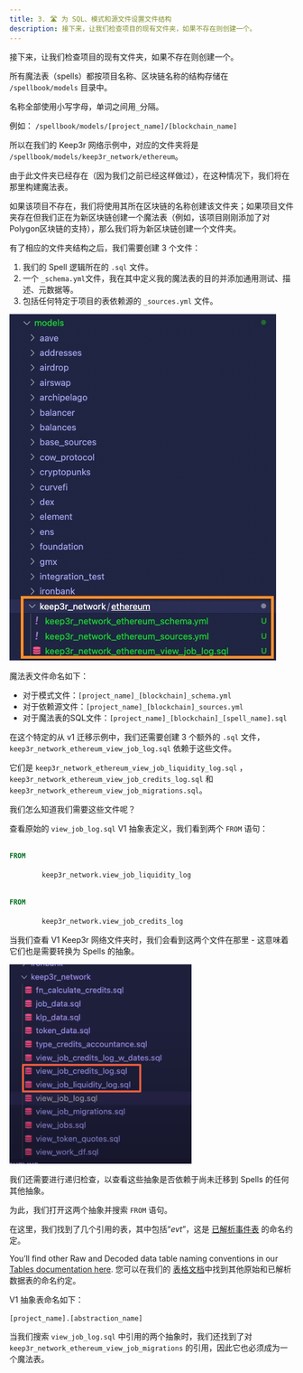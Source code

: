 ```yaml
---
title: 3. 🛣️ 为 SQL、模式和源文件设置文件结构
description: 接下来，让我们检查项目的现有文件夹，如果不存在则创建一个。
---
```


接下来，让我们检查项目的现有文件夹，如果不存在则创建一个。

所有魔法表（spells）都按项目名称、区块链名称的结构存储在 `/spellbook/models` 目录中。

名称全部使用小写字母，单词之间用`_`分隔。

例如： `/spellbook/models/[project_name]/[blockchain_name]`

所以在我们的 Keep3r 网络示例中，对应的文件夹将是 `/spellbook/models/keep3r_network/ethereum`。

由于此文件夹已经存在（因为我们之前已经这样做过），在这种情况下，我们将在那里构建魔法表。

如果该项目不存在，我们将使用其所在区块链的名称创建该文件夹；如果项目文件夹存在但我们正在为新区块链创建一个魔法表（例如，该项目刚刚添加了对Polygon区块链的支持），那么我们将为新区块链创建一个文件夹。

有了相应的文件夹结构之后，我们需要创建 3 个文件：

1. 我们的 Spell 逻辑所在的 `.sql` 文件。
2. 一个 `_schema.yml`文件，我在其中定义我的魔法表的目的并添加通用测试、描述、元数据等。
3. 包括任何特定于项目的表依赖源的 `_sources.yml` 文件。

![spell folder file structure](images/spell-folder-file-structure.jpg)

魔法表文件命名如下：

* 对于模式文件：`[project_name]_[blockchain]_schema.yml`
* 对于依赖源文件：`[project_name]_[blockchain]_sources.yml`
* 对于魔法表的SQL文件：`[project_name]_[blockchain]_[spell_name].sql`

在这个特定的从 v1 迁移示例中，我们还需要创建 3 个额外的 `.sql` 文件，`keep3r_network_ethereum_view_job_log.sql` 依赖于这些文件。

它们是 `keep3r_network_ethereum_view_job_liquidity_log.sql` ，`keep3r_network_ethereum_view_job_credits_log.sql` 和 `keep3r_network_ethereum_view_job_migrations.sql`。

我们怎么知道我们需要这些文件呢？

查看原始的 `view_job_log.sql` V1 抽象表定义，我们看到两个 `FROM` 语句：

```sql

FROM

        keep3r_network.view_job_liquidity_log

```

```sql

FROM

        keep3r_network.view_job_credits_log

```

当我们查看 V1 Keep3r 网络文件夹时，我们会看到这两个文件在那里 - 这意味着它们也是需要转换为 Spells 的抽象。

![keep3r other abstractions to translate](images/keep3r-other-abstractions-to-translate.png)

我们还需要进行递归检查，以查看这些抽象是否依赖于尚未迁移到 Spells 的任何其他抽象。

为此，我们打开这两个抽象并搜索 `FROM` 语句。

在这里，我们找到了几个引用的表，其中包括“_evt_”，这是 [已解析事件表](../../reference/tables/decoded/event-logs.md) 的命名约定。

You’ll find other Raw and Decoded data table naming conventions in our [Tables documentation here](../../reference/tables/index.md). 
您可以在我们的 [表格文档](../../reference/tables/index.md)中找到其他原始和已解析数据表的命名约定。

V1 抽象表命名如下：

`[project_name].[abstraction_name]`

当我们搜索 `view_job_log.sql` 中引用的两个抽象时，我们还找到了对 `keep3r_network_ethereum_view_job_migrations` 的引用，因此它也必须成为一个魔法表。